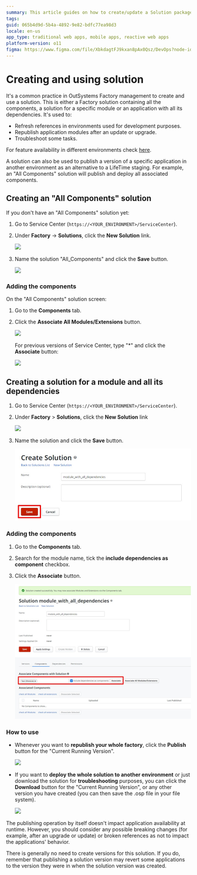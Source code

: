 ```yaml
---
summary: This article guides on how to create/update a Solution package including all the modules in the environment and how to use it. A solution with all the modules can be used to refresh references in bulk or to update a factory in non production environments.
tags:
guid: 065b4d9d-5b4a-4892-9e82-bdfc77ea98d3
locale: en-us
app_type: traditional web apps, mobile apps, reactive web apps
platform-version: o11
figma: https://www.figma.com/file/XbkdagtFJ9kxan8pAx0Qsz/DevOps?node-id=1542:366
---
```

# Creating and using solution

It's a common practice in OutSystems Factory management to create and use a solution. This is either a Factory solution containing all the components, a solution for a specific module or an application with all its dependencies. It's used to:

* Refresh references in environments used for development purposes.
* Republish application modules after an update or upgrade.
* Troubleshoot some tasks.

For feature availability in different environments check [here]( https://success.outsystems.com/Documentation/11/Setup_and_maintain_your_OutSystems_infrastructure/Setting_Up_OutSystems/Configure_your_OutSystems_environment#feature-availability-for-different-purposes).

A solution can also be used to publish a version of a specific application in another environment as an alternative to a LifeTime staging. For example, an "All Components" solution will publish and deploy all associated components.

## Creating an "All Components" solution

If you don't have an "All Components" solution yet:

1. Go to Service Center (`https://<YOUR_ENVIRONMENT>/ServiceCenter`).

1. Under **Factory** -> **Solutions**, click the **New Solution** link.

    ![](images/servicecenter-new-solution.png?width=900)

1. Name the solution "All_Components" and click the **Save** button.

    ![](images/servicecenter-create-solution.png?width=600)

### Adding the components

On the "All Components" solution screen:

1. Go to the **Components** tab.

1. Click the **Associate All Modules/Extensions** button.

    ![](images/servicecenter-solution-associate-modules.png?width=800)

    For previous versions of Service Center, type "*" and click the **Associate** button:

    ![](images/servicecenter-solution-associate-modules-previous-version.png?width=800)

## Creating a solution for a module and all its dependencies

1. Go to Service Center (`https://<YOUR_ENVIRONMENT>/ServiceCenter`).
1. Under **Factory** > **Solutions**, click the **New Solution** link

    ![](images/servicecenter-new-solution.png)

1. Name the solution and click the **Save** button.

    ![](images/servicecenter-create-solution-all-dependencies.png)

### Adding the components

1. Go to the **Components** tab.
1. Search for the module name, tick the **include dependencies as component** checkbox.
1. Click the **Associate** button.

    ![](images/serviceceneter-solution-module.png)

### How to use

* Whenever you want to **republish your whole factory**, click the **Publish** button for the "Current Running Version".

    ![](images/servicecenter-solution-publish.png?width=800)

* If you want to **deploy the whole solution to another environment** or just download the solution for **troubleshooting** purposes, you can click the **Download** button for the "Current Running Version", or any other version you have created (you can then save the .osp file in your file system).

    ![](images/servicecenter-solution-download.png?width=800)  

The publishing operation by itself doesn't impact application availability at runtime. However, you should consider any possible breaking changes (for example, after an upgrade or update) or broken references as not to impact the applications' behavior.

<div class="info" markdown="1">

There is generally no need to create versions for this solution. If you do, remember that publishing a solution version may revert some applications to the version they were in when the solution version was created.
</div>
